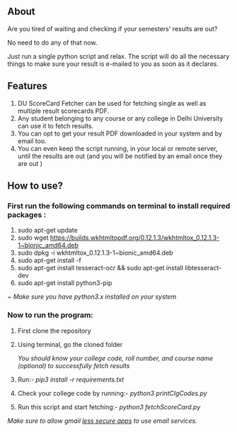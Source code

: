 ## About

Are you tired of waiting and checking if your semesters' results are out?

No need to do any of that now. 

Just run a single python script and relax. The script will do all the necessary things to make sure your result is e-mailed to you as soon as it declares.

## Features

1. DU ScoreCard Fetcher can be used for fetching single as well as multiple result scorecards PDF.
2. Any student belonging to any course or any college in Delhi University can use it to fetch results. 
3. You can opt to get your result PDF downloaded in your system and by email too.
4. You can even keep the script running, in your local or remote server, until the results are out (and you will be notified by an email once they are out )

## How to use?

### First run the following commands on terminal to install required packages : 

1. sudo apt-get update
2. sudo wget https://builds.wkhtmltopdf.org/0.12.1.3/wkhtmltox_0.12.1.3-1~bionic_amd64.deb
3. sudo dpkg -i wkhtmltox_0.12.1.3-1~bionic_amd64.deb
4. sudo apt-get install -f
5. sudo apt-get install tesseract-ocr && sudo apt-get install libtesseract-dev
6. sudo apt-get install python3-pip

*_~ Make sure you have python3.x installed on your system_*

### Now to run the program:

1. First clone the repository
2. Using terminal, go the cloned folder

   _You should know your college code, roll number, and course name (optional) to successfully fetch results_ 
3. Run:-  *pip3 install -r requirements.txt*
4. Check your college code by running:-  *python3 printClgCodes.py*
5. Run this script and start fetching:-  *python3 fetchScoreCard.py*

_Make sure to allow gmail [less secure apps](https://myaccount.google.com/lesssecureapps) to use email services._



